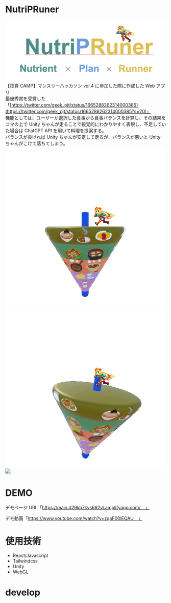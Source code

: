 # NutriPRuner

![picture 1](Readme_img/NutriPRuner.png)  
【技育 CAMP】マンスリーハッカソン vol.4 に参加した際に作成した Web アプリ  
最優秀賞を受賞した「[https://twitter.com/geek_pjt/status/1665288262314000385](https://twitter.com/geek_pjt/status/1665288262314000385?s=20)」  
機能としては、ユーザーが選択した食事から食事バランスを計算し、その結果をコマの上で Unity ちゃんが走ることで視覚的にわかりやすく表現し、不足していた場合は ChatGPT API を用いて料理を提案する。  
バランスが良ければ Unity ちゃんが安定して走るが、バランスが悪いと Unity ちゃんがこけて落ちてしまう。
<img src="Readme_img/Koma_seiten.gif">
<img src="Readme_img/Koma_gura.gif">
<img src="Readme_img/koma_falldown.gif">

# DEMO

デモページ URL「https://main.d29kb7kvs692vl.amplifyapp.com/　」

デモ動画「https://www.youtube.com/watch?v=zqaF00lEQAU　」

# 使用技術

- React/Javascript
- Tailwindcss
- Unity
- WebGL

# develop
